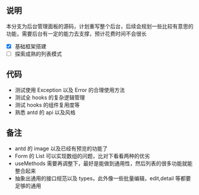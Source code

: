## 说明

本分支为后台管理面板的源码，计划重写整个后台，后续会规划一些比较有意思的功能，需要后台有一定的能力去支撑，预计花费时间不会很长

- [x] 基础框架搭建
- [ ] 探索成熟的列表模式

## 代码

- 测试使用 Exception 以及 Error 的合理使用方法
- 测试全 hooks 的复杂逻辑管理
- 测试 hooks 的组件复用度等
- 熟悉 antd 的 api 以及风格

## 备注

- antd 的 image 以及已经有预览的功能了
- Form 的 List 可以实现数组的问题，比对下看看两种的优劣
- useMethods 需要再调整下，最好是能做到通用性，然后列表的很多功能就能整合起来
- 抽象出通用的接口规范以及 types，此外像一些批量编辑，edit,detail 等都要足够的通用

